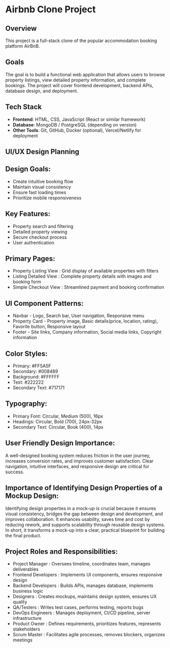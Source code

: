 # Airbnb Clone Project

## Overview

This project is a full-stack clone of the popular accommodation booking platform AirBnB.

## Goals

The goal is to build a functional web application that allows users to browse property listings, view detailed property information, and complete bookings. The project will cover frontend development, backend APIs, database design, and deployment. 

## Tech Stack

- **Frontend**:  HTML, CSS, JavaScript (React or similar framework) 
- **Database**: MongoDB / PostgreSQL (depending on version)  
- **Other Tools**: Git, GitHub, Docker (optional), Vercel/Netlify for deployment  


## UI/UX Design Planning
## Design Goals:

- Create intuitive booking flow
- Maintain visual consistency  
- Ensure fast loading times  
- Prioritize mobile responsiveness 

## Key Features:

- Property search and filtering
- Detailed property viewing  
- Secure checkout process
- User authentication  

## Primary Pages:

- Property Listing View : Grid display of available properties with filters
- Listing Detailed View : Complete property details with images and booking form 
- Simple Checkout View : 	Streamlined payment and booking confirmation

## UI Component Patterns:

- Navbar - Logo, Search bar, User navigation, Responsive menu
- Property Card - Property image, Basic details(price, location, rating), Favorite button, Responsive layout
- Footer - Site links, Company information, Social media links, Copyright information



## Color Styles:

- Primary: #FF5A5F
- Secondary: #008489  
- Background: #FFFFFF
- Text: #222222
- Secondary Text: #717171

## Typography:

- Primary Font: Circular, Medium (500), 16px
- Headings: Circular, Bold (700), 24px-32px 
- Secondary Text: Circular, Book (400), 14px

## User Friendly Design Importance:
A well-designed booking system reduces friction in the user journey, increases conversion rates, and improves customer satisfaction. Clear navigation, intuitive interfaces, and responsive design are critical for success.

## Importance of Identifying Design Properties of a Mockup Design:
Identifying design properties in a mock-up is crucial because it ensures visual consistency, bridges the gap between design and development, and improves collaboration. It enhances usability, saves time and cost by reducing rework, and supports scalability through reusable design systems. In short, it transforms a mock-up into a clear, practical blueprint for building the final product.

## Project Roles and Responsibilities:
- Project Manager :	Oversees timeline, coordinates team, manages deliverables
- Frontend Developers :	Implements UI components, ensures responsive design
- Backend Developers :	Builds APIs, manages database, implements business logic
- Designers :	Creates mockups, maintains design system, ensures UX quality
- QA/Testers :	Writes test cases, performs testing, reports bugs
- DevOps Engineers :	Manages deployment, CI/CD pipeline, server infrastructure
- Product Owner :	Defines requirements, prioritizes features, represents stakeholders
- Scrum Master :	Facilitates agile processes, removes blockers, organizes meetings

